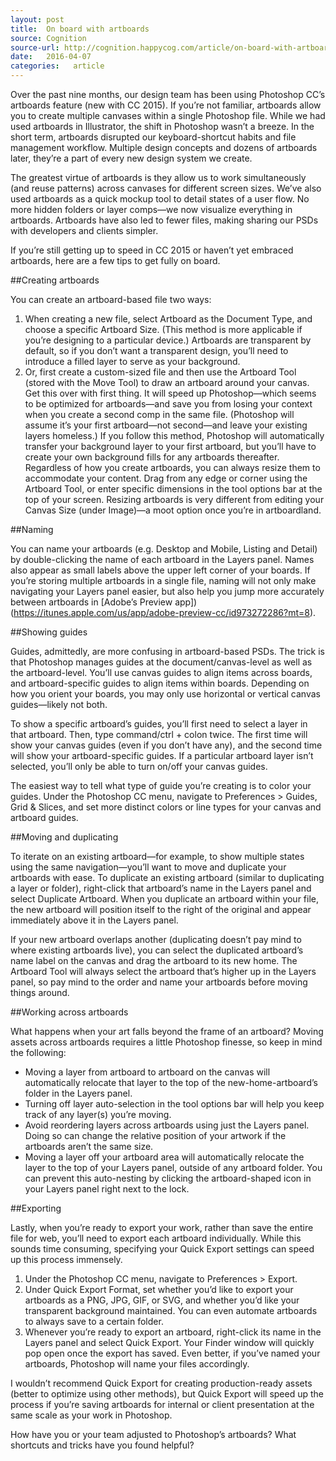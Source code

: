 ```yaml
---
layout: post
title:  On board with artboards
source: Cognition
source-url: http://cognition.happycog.com/article/on-board-with-artboards
date:   2016-04-07
categories:   article
---
```


Over the past nine months, our design team has been using Photoshop CC’s artboards feature (new with CC 2015). If you’re not familiar, artboards allow you to create multiple canvases within a single Photoshop file. While we had used artboards in Illustrator, the shift in Photoshop wasn’t a breeze. In the short term, artboards disrupted our keyboard-shortcut habits and file management workflow. Multiple design concepts and dozens of artboards later, they’re a part of every new design system we create.

The greatest virtue of artboards is they allow us to work simultaneously (and reuse patterns) across canvases for different screen sizes. We’ve also used artboards as a quick mockup tool to detail states of a user flow. No more hidden folders or layer comps—we now visualize everything in artboards. Artboards have also led to fewer files, making sharing our PSDs with developers and clients simpler.

If you’re still getting up to speed in CC 2015 or haven’t yet embraced artboards, here are a few tips to get fully on board.

##Creating artboards

You can create an artboard-based file two ways:

1. When creating a new file, select Artboard as the Document Type, and choose a specific Artboard Size. (This method is more applicable if you’re designing to a particular device.) Artboards are transparent by default, so if you don’t want a transparent design, you’ll need to introduce a filled layer to serve as your background.
2. Or, first create a custom-sized file and then use the Artboard Tool (stored with the Move Tool) to draw an artboard around your canvas. Get this over with first thing. It will speed up Photoshop—which seems to be optimized for artboards—and save you from losing your context when you create a second comp in the same file. (Photoshop will assume it’s your first artboard—not second—and leave your existing layers homeless.) If you follow this method, Photoshop will automatically transfer your background layer to your first artboard, but you’ll have to create your own background fills for any artboards thereafter.
Regardless of how you create artboards, you can always resize them to accommodate your content. Drag from any edge or corner using the Artboard Tool, or enter specific dimensions in the tool options bar at the top of your screen. Resizing artboards is very different from editing your Canvas Size (under Image)—a moot option once you’re in artboardland.

##Naming

You can name your artboards (e.g. Desktop and Mobile, Listing and Detail) by double-clicking the name of each artboard in the Layers panel. Names also appear as small labels above the upper left corner of your boards. If you’re storing multiple artboards in a single file, naming will not only make navigating your Layers panel easier, but also help you jump more accurately between artboards in [Adobe’s Preview app])(https://itunes.apple.com/us/app/adobe-preview-cc/id973272286?mt=8).

##Showing guides

Guides, admittedly, are more confusing in artboard-based PSDs. The trick is that Photoshop manages guides at the document/canvas-level as well as the artboard-level. You’ll use canvas guides to align items across boards, and artboard-specific guides to align items within boards. Depending on how you orient your boards, you may only use horizontal or vertical canvas guides—likely not both.

To show a specific artboard’s guides, you’ll first need to select a layer in that artboard. Then, type command/ctrl + colon twice. The first time will show your canvas guides (even if you don’t have any), and the second time will show your artboard-specific guides. If a particular artboard layer isn’t selected, you’ll only be able to turn on/off your canvas guides.

The easiest way to tell what type of guide you’re creating is to color your guides. Under the Photoshop CC menu, navigate to Preferences > Guides, Grid & Slices, and set more distinct colors or line types for your canvas and artboard guides.

##Moving and duplicating

To iterate on an existing artboard—for example, to show multiple states using the same navigation—you’ll want to move and duplicate your artboards with ease. To duplicate an existing artboard (similar to duplicating a layer or folder), right-click that artboard’s name in the Layers panel and select Duplicate Artboard. When you duplicate an artboard within your file, the new artboard will position itself to the right of the original and appear immediately above it in the Layers panel.

If your new artboard overlaps another (duplicating doesn’t pay mind to where existing artboards live), you can select the duplicated artboard’s name label on the canvas and drag the artboard to its new home. The Artboard Tool will always select the artboard that’s higher up in the Layers panel, so pay mind to the order and name your artboards before moving things around.

##Working across artboards

What happens when your art falls beyond the frame of an artboard? Moving assets across artboards requires a little Photoshop finesse, so keep in mind the following:

* Moving a layer from artboard to artboard on the canvas will automatically relocate that layer to the top of the new-home-artboard’s folder in the Layers panel.
* Turning off layer auto-selection in the tool options bar will help you keep track of any layer(s) you’re moving.
* Avoid reordering layers across artboards using just the Layers panel. Doing so can change the relative position of your artwork if the artboards aren’t the same size.
* Moving a layer off your artboard area will automatically relocate the layer to the top of your Layers panel, outside of any artboard folder. You can prevent this auto-nesting by clicking the artboard-shaped icon in your Layers panel right next to the lock.

##Exporting

Lastly, when you’re ready to export your work, rather than save the entire file for web, you’ll need to export each artboard individually. While this sounds time consuming, specifying your Quick Export settings can speed up this process immensely.

1. Under the Photoshop CC menu, navigate to Preferences > Export.
2. Under Quick Export Format, set whether you’d like to export your artboards as a PNG, JPG, GIF, or SVG, and whether you’d like your transparent background maintained. You can even automate artboards to always save to a certain folder.
3. Whenever you’re ready to export an artboard, right-click its name in the Layers panel and select Quick Export. Your Finder window will quickly pop open once the export has saved. Even better, if you’ve named your artboards, Photoshop will name your files accordingly.

I wouldn’t recommend Quick Export for creating production-ready assets (better to optimize using other methods), but Quick Export will speed up the process if you’re saving artboards for internal or client presentation at the same scale as your work in Photoshop.

How have you or your team adjusted to Photoshop’s artboards? What shortcuts and tricks have you found helpful?
